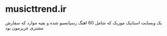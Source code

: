 # musicttrend.ir
یک وبسایت استاتیک موزیک که شامل 60 اهنگ رسپانسیو شده و بقیه موارد که سفارش مشتری عزیزمون بود 
